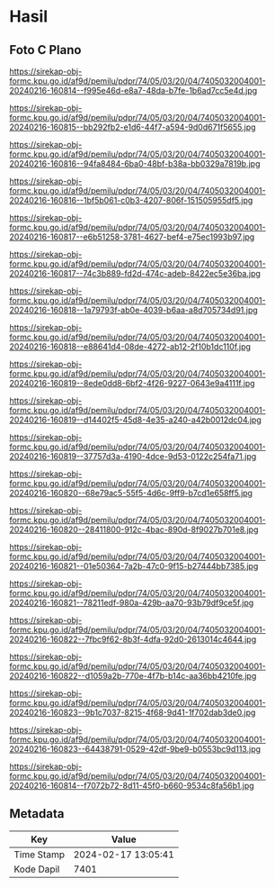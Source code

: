 # Hasil

## Foto C Plano

https://sirekap-obj-formc.kpu.go.id/af9d/pemilu/pdpr/74/05/03/20/04/7405032004001-20240216-160814--f995e46d-e8a7-48da-b7fe-1b6ad7cc5e4d.jpg

https://sirekap-obj-formc.kpu.go.id/af9d/pemilu/pdpr/74/05/03/20/04/7405032004001-20240216-160815--bb292fb2-e1d6-44f7-a594-9d0d671f5655.jpg

https://sirekap-obj-formc.kpu.go.id/af9d/pemilu/pdpr/74/05/03/20/04/7405032004001-20240216-160816--94fa8484-6ba0-48bf-b38a-bb0329a7819b.jpg

https://sirekap-obj-formc.kpu.go.id/af9d/pemilu/pdpr/74/05/03/20/04/7405032004001-20240216-160816--1bf5b061-c0b3-4207-806f-151505955df5.jpg

https://sirekap-obj-formc.kpu.go.id/af9d/pemilu/pdpr/74/05/03/20/04/7405032004001-20240216-160817--e6b51258-3781-4627-bef4-e75ec1993b97.jpg

https://sirekap-obj-formc.kpu.go.id/af9d/pemilu/pdpr/74/05/03/20/04/7405032004001-20240216-160817--74c3b889-fd2d-474c-adeb-8422ec5e36ba.jpg

https://sirekap-obj-formc.kpu.go.id/af9d/pemilu/pdpr/74/05/03/20/04/7405032004001-20240216-160818--1a79793f-ab0e-4039-b6aa-a8d705734d91.jpg

https://sirekap-obj-formc.kpu.go.id/af9d/pemilu/pdpr/74/05/03/20/04/7405032004001-20240216-160818--e88641d4-08de-4272-ab12-2f10b1dc110f.jpg

https://sirekap-obj-formc.kpu.go.id/af9d/pemilu/pdpr/74/05/03/20/04/7405032004001-20240216-160819--8ede0dd8-6bf2-4f26-9227-0643e9a4111f.jpg

https://sirekap-obj-formc.kpu.go.id/af9d/pemilu/pdpr/74/05/03/20/04/7405032004001-20240216-160819--d14402f5-45d8-4e35-a240-a42b0012dc04.jpg

https://sirekap-obj-formc.kpu.go.id/af9d/pemilu/pdpr/74/05/03/20/04/7405032004001-20240216-160819--37757d3a-4190-4dce-9d53-0122c254fa71.jpg

https://sirekap-obj-formc.kpu.go.id/af9d/pemilu/pdpr/74/05/03/20/04/7405032004001-20240216-160820--68e79ac5-55f5-4d6c-9ff9-b7cd1e658ff5.jpg

https://sirekap-obj-formc.kpu.go.id/af9d/pemilu/pdpr/74/05/03/20/04/7405032004001-20240216-160820--28411800-912c-4bac-890d-8f9027b701e8.jpg

https://sirekap-obj-formc.kpu.go.id/af9d/pemilu/pdpr/74/05/03/20/04/7405032004001-20240216-160821--01e50364-7a2b-47c0-9f15-b27444bb7385.jpg

https://sirekap-obj-formc.kpu.go.id/af9d/pemilu/pdpr/74/05/03/20/04/7405032004001-20240216-160821--78211edf-980a-429b-aa70-93b79df9ce5f.jpg

https://sirekap-obj-formc.kpu.go.id/af9d/pemilu/pdpr/74/05/03/20/04/7405032004001-20240216-160822--7fbc9f62-8b3f-4dfa-92d0-2613014c4644.jpg

https://sirekap-obj-formc.kpu.go.id/af9d/pemilu/pdpr/74/05/03/20/04/7405032004001-20240216-160822--d1059a2b-770e-4f7b-b14c-aa36bb4210fe.jpg

https://sirekap-obj-formc.kpu.go.id/af9d/pemilu/pdpr/74/05/03/20/04/7405032004001-20240216-160823--9b1c7037-8215-4f68-9d41-1f702dab3de0.jpg

https://sirekap-obj-formc.kpu.go.id/af9d/pemilu/pdpr/74/05/03/20/04/7405032004001-20240216-160823--64438791-0529-42df-9be9-b0553bc9d113.jpg

https://sirekap-obj-formc.kpu.go.id/af9d/pemilu/pdpr/74/05/03/20/04/7405032004001-20240216-160814--f7072b72-8d11-45f0-b660-9534c8fa56b1.jpg


## Metadata

| Key        | Value               |
| ---------- | ------------------- |
| Time Stamp | 2024-02-17 13:05:41 |
| Kode Dapil | 7401                |



